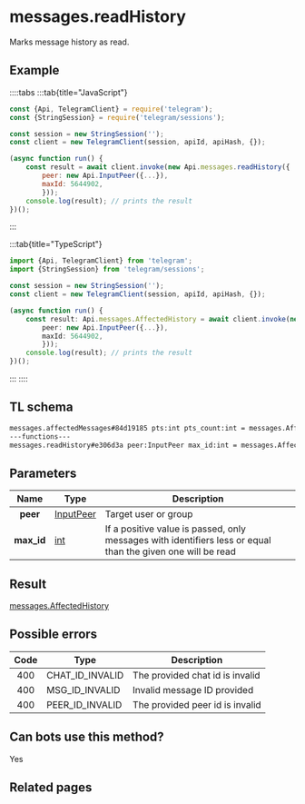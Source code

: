 # messages.readHistory

Marks message history as read.

## Example

::::tabs
:::tab{title="JavaScript"}

```js
const {Api, TelegramClient} = require('telegram');
const {StringSession} = require('telegram/sessions');

const session = new StringSession('');
const client = new TelegramClient(session, apiId, apiHash, {});

(async function run() {
    const result = await client.invoke(new Api.messages.readHistory({
		peer: new Api.InputPeer({...}),
		maxId: 5644902,
		}));
    console.log(result); // prints the result
})();

```

:::

:::tab{title="TypeScript"}

```ts
import {Api, TelegramClient} from 'telegram';
import {StringSession} from 'telegram/sessions';

const session = new StringSession('');
const client = new TelegramClient(session, apiId, apiHash, {});

(async function run() {
    const result: Api.messages.AffectedHistory = await client.invoke(new Api.messages.readHistory({
		peer: new Api.InputPeer({...}),
		maxId: 5644902,
		}));
    console.log(result); // prints the result
})();

```

:::
::::

## TL schema

```txt
messages.affectedMessages#84d19185 pts:int pts_count:int = messages.AffectedMessages;
---functions---
messages.readHistory#e306d3a peer:InputPeer max_id:int = messages.AffectedMessages;
```

## Parameters

|    Name    | Type                                                  | Description                                                                                                 |
| :--------: | ----------------------------------------------------- | ----------------------------------------------------------------------------------------------------------- |
|  **peer**  | [InputPeer](https://core.telegram.org/type/InputPeer) | Target user or group                                                                                        |
| **max_id** | [int](https://core.telegram.org/type/int)             | If a positive value is passed, only messages with identifiers less or equal than the given one will be read |

## Result

[messages.AffectedHistory](https://core.telegram.org/type/messages.AffectedHistory)

## Possible errors

| Code | Type            | Description                     |
| :--: | --------------- | ------------------------------- |
| 400  | CHAT_ID_INVALID | The provided chat id is invalid |
| 400  | MSG_ID_INVALID  | Invalid message ID provided     |
| 400  | PEER_ID_INVALID | The provided peer id is invalid |

## Can bots use this method?

Yes

## Related pages
